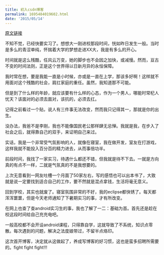 ```yaml
---
title: 初入csdn博客
permalink: 1695484019602.html
date: '2015/05/14'
---
```


[原文链接](https://blog.csdn.net/qq_15002323/article/details/45727761)

不知不觉，已经快要实习了。想想大一刚进校那段时间，恍如昨日发生一般。当时是多么的青涩单纯，怀揣着大学的梦想走进XX大，我是有多么的开心。

时间就是这么残酷，任风云万变，她的脚步也不会因之加快，或减慢。然而，亘古不变的时间法则，正是这个世界得以日新月异的永恒保障。

我时常在想，要是我能一直是小时候，亦或是一直在上学，那该多好啊！这样就不用面对这个残酷的社会，肩扛家庭的重任。虽然，我知道那不可能。

但是到了什么样的年龄，就应该要有什么样的心态，作为一个男人，哪能时常杞人忧天？该面对的必须去面对，该抗的，必须去扛。

记得之前看过一个贴，说人有三件事无法改变，然而我只记得其一，那就是你的出生。

没办法，我爸不是李刚，我也不能像国民老公那样肆无忌惮。我就是我，在步入了社会之后，就得靠自己的双手，来证明自己来过。

实话，我是一个非常受气氛影响的人，就像在寝室，我在做开发，室友在打游戏，这样我就不能投入百分百的精力进去，从而事倍功半。

前段时间，我找了一家实习，待遇什么都还不错，但我就是待不下去。一就是方向真的有点不一样，二就是气氛真的不是我想要的。

上次无意看到一网友吐槽一个月面了50家左右，写的感悟也可以出本书了，大致就是说一定要找到适合自己的工作，要不然就是混点拿钱，生活将毫无意义。

回到学校，其实也就废了。寝室氛围非常的不好，我的eclipse都快锈了。每天都浑浑噩噩，但是今天老师通知了下暑期实习的事，才有所改变。

在网上也查了查android实习生的事，我也了解了一二：基础为首。首先还是趁在校这段时间给自己充充电吧。

一般高校都不会开设android课程，只得靠自学，这就导致了不系统，知识点零散。每次遇到的问题，解决之法度娘带过，不留半点烙印。

这次首开博客，决定就从这做起了，养成写博客的好习惯，这也是蛮多招聘所需要的。fight fight fight!!!
